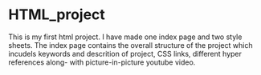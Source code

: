 # HTML_project

This is my first html project. I have made one index page and two style sheets. 
The index page contains the overall structure of the project which incudels 
keywords and descrition of project, CSS links, different hyper references along-
with picture-in-picture youtube video.
